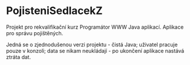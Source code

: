 # PojisteniSedlacekZ
Projekt pro rekvalifikační kurz Programátor WWW Java aplikací. Aplikace pro správu pojištěných.

Jedná se o zjednodušenou verzi projektu - čistá Java; uživatel pracuje pouze v konzoli; data se nikam neukládají - po ukončení aplikace nastává ztráta dat. 

